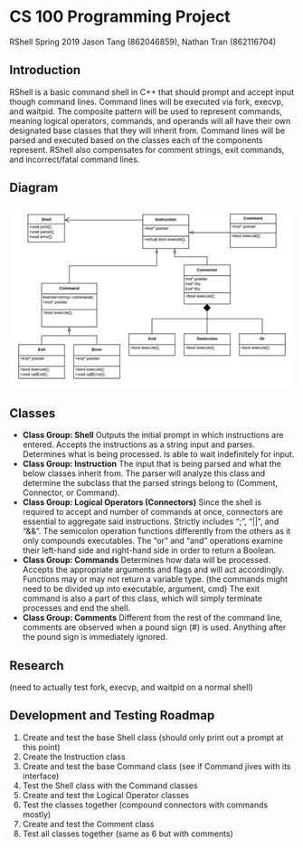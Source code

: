 # CS 100 Programming Project
RShell
Spring 2019
Jason Tang (862046859), Nathan Tran (862116704)

## Introduction
RShell is a basic command shell in C++ that should prompt and accept input though command lines. Command lines will be executed via fork, execvp, and waitpid. The composite pattern will be used to represent commands, meaning logical operators, commands, and operands will all have their own designated base classes that they will inherit from. Command lines will be parsed and executed based on the classes each of the components represent. RShell also compensates for comment strings, exit commands, and incorrect/fatal command lines. 

## Diagram
![Diagram](/images/UML.png)

## Classes
* **Class Group: Shell**
Outputs the initial prompt in which instructions are entered. Accepts the instructions as a string input and parses. Determines what is being processed. Is able to wait indefinitely for input.
* **Class Group: Instruction**
The input that is being parsed and what the below classes inherit from. The parser will analyze this class and determine the subclass that the parsed strings belong to (Comment, Connector, or Command).
* **Class Group: Logical Operators (Connectors)**
Since the shell is required to accept and number of commands at once, connectors are essential to aggregate said instructions. Strictly includes “;”, “||”, and “&&”. The semicolon operation functions differently from the others as it only compounds executables. The “or” and “and” operations examine their left-hand side and right-hand side in order to return a Boolean.
* **Class Group: Commands** 
Determines how data will be processed. Accepts the appropriate arguments and flags and will act accordingly. Functions may or may not return a variable type. (the commands might need to be divided up into executable, argument, cmd)
The exit command is also a part of this class, which will simply terminate processes and end the shell. 
* **Class Group: Comments**
Different from the rest of the command line, comments are observed when a pound sign (#) is used. Anything after the pound sign is immediately ignored.

## Research

(need to actually test fork, execvp, and waitpid on a normal shell)

## Development and Testing Roadmap
1)	Create and test the base Shell class (should only print out a prompt at this point)
2)	Create the Instruction class
3)	Create and test the base Command class (see if Command jives with its interface)
4)	Test the Shell class with the Command classes 
5)	Create and test the Logical Operator classes 
6)	Test the classes together (compound connectors with commands mostly)
7)	Create and test the Comment class
8)	Test all classes together (same as 6 but with comments)




